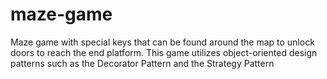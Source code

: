 # maze-game

Maze game with special keys that can be found around the map to unlock doors to reach the end platform.
This game utilizes object-oriented design patterns such as the Decorator Pattern and the Strategy Pattern
